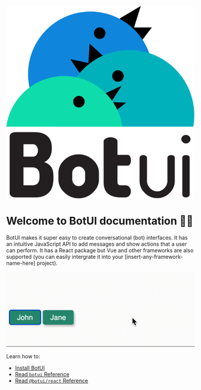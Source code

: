 

![logo](assets/logo.svg)


# Welcome to BotUI documentation 👋🏼

BotUI makes it super easy to create conversational (bot) interfaces. It has an intuitive JavaScript API to add messages and show actions that a user can perform. It has a React package but Vue and other frameworks are also supported (you can easily intergrate it into your [insert-any-framework-name-here] project).


![botui preview](assets/botui_preview.gif)

Learn how to:

- [Install BotUI](./install.md)
- [Read `botui` Reference](./core/reference.md)
- [Read `@botui/react` Reference](./react/reference.md)